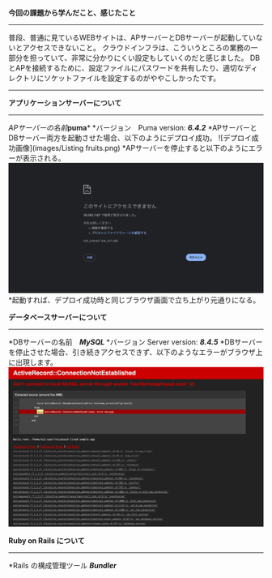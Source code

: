 
**今回の課題から学んだこと、感じたこと**
***
普段、普通に見ているWEBサイトは、APサーバーとDBサーバーが起動していないとアクセスできないこと。
クラウドインフラは、こういうところの業務の一部分を担っていて、非常に分かりにくい設定もしていくのだと感じました。
DBとAPを接続するために、設定ファイルにパスワードを共有したり、適切なディレクトリにソケットファイルを設定するのがややこしかったです。
***
**アプリケーションサーバーについて**
***
*APサーバーの名前***puma*** 
*バージョン　Puma version: ***6.4.2***
*APサーバーとDBサーバー両方を起動させた場合、以下のようにデプロイ成功。
![デプロイ成功画像](images/Listing fruits.png)
*APサーバーを停止すると以下のようにエラーが表示される。
![APサーバ停止時画像](images/ErrorAP.png)
*起動すれば、デプロイ成功時と同じブラウザ画面で立ち上がり元通りになる。

**データベースサーバーについて**
***
*DBサーバーの名前　***MySQL***
*バージョン Server version: ***8.4.5***
*DBサーバーを停止させた場合、引き続きアクセスできず、以下のようなエラーがブラウザ上に出現します。
![DBサーバ停止時画像](images/ErrorDB.png)

**Ruby on Rails について**
***
*Rails の構成管理ツール ***Bundler***

